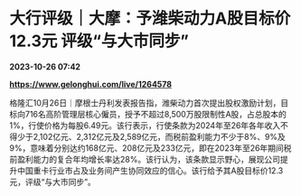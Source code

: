 # 大行评级｜大摩：予潍柴动力A股目标价12.3元 评级“与大市同步”

**2023-10-26 07:42**

**https://www.gelonghui.com/live/1264578**

格隆汇10月26日｜摩根士丹利发表报告指，潍柴动力首次提出股权激励计划，目标向716名高阶管理层核心僱员，授予不超过8,500万股限制性A股，占总股本的1%，行使价格为每股6.49元。该行表示，行使条款为2024年至26年各年收入不得少于2,102亿元、2,312亿元及2,589亿元，而税前盈利能力不少于8%、9%及9%，意味着分别达约168亿元、208亿元及233亿元，即在2023年至26年期间税前盈利能力的复合年均增长率达28%。该行认为，该条款显示野心，展现公司提升中国重卡行业市占及业务间产生协同效应的信心。该行给予其A股目标价12.3元，评级“与大市同步”。